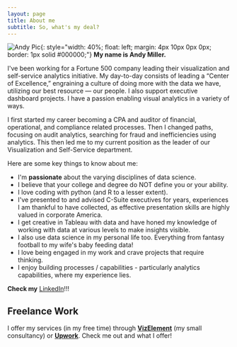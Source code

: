 ```yaml
---
layout: page
title: About me
subtitle: So, what's my deal?
---
```


![Andy Pic](/psuanm5030.github.io/img/profile-picture-768x1024.jpg){: style="width: 40%; float: left; margin: 4px 10px 0px 0px; border: 1px solid #000000;"} **My name is Andy Miller.**  

I've been working for a Fortune 500 company leading their visualization and self-service analytics initiative.  My day-to-day consists of leading a “Center of Excellence,” engraining a culture of doing more with the data we have, utilizing our best resource — our people.  I also support executive dashboard projects.  I have a passion enabling visual analytics in a variety of ways.

I first started my career becoming a CPA and auditor of financial, operational, and compliance related processes.  Then I changed paths, focusing on audit analytics, searching for fraud and inefficiencies using analytics.  This then led me to my current position as the leader of our Visualization and Self-Service department.  

Here are some key things to know about me: 

- I'm **passionate** about the varying disciplines of data science.
- I believe that your college and degree do NOT define you or your ability.
- I love coding with python (and R to a lesser extent).  
- I've presented to and advised C-Suite executives for years, experiences I am thankful to have collected, as effective presentation skills are highly valued in corporate America.  
- I get creative in Tableau with data and have honed my knowledge of working with data at various levels to make insights visible.
- I also use data science in my personal life too.  Everything from fantasy football to my wife's baby feeding data!   
- I love being engaged in my work and crave projects that require thinking.  
- I enjoy building processes / capabilities - particularly analytics capabilities, where my experience lies.

**Check my** [LinkedIn](https://www.linkedin.com/in/andrewmiller09/)!!!

## Freelance Work

I offer my services (in my free time) through **[VizElement](http://www.vizelement.com/)** (my small consultancy) or **[Upwork](https://www.upwork.com/o/profiles/users/_~01309b702a65c82bfa/)**.  Check me out and what I offer!